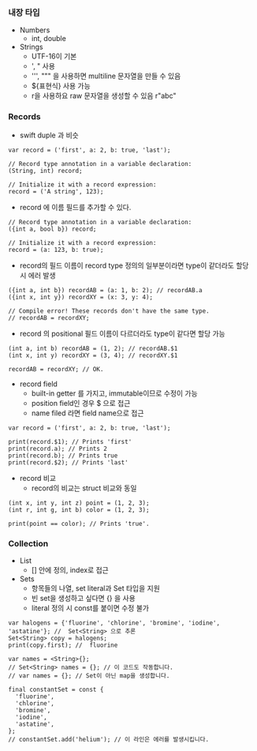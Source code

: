 ### 내장 타입
- Numbers
  - int, double
- Strings
  - UTF-16이 기본
  - ', " 사용
  - ''', """ 을 사용하면 multiline 문자열을 만들 수 있음
  - ${표현식} 사용 가능
  - r을 사용하요 raw 문자열을 생성할 수 있음 r"abc"

### Records
- swift duple 과 비슷
```
var record = ('first', a: 2, b: true, 'last');
```
```
// Record type annotation in a variable declaration:
(String, int) record;

// Initialize it with a record expression:
record = ('A string', 123);
```
- record 에 이름 필드를 추가할 수 있다.
```
// Record type annotation in a variable declaration:
({int a, bool b}) record;

// Initialize it with a record expression:
record = (a: 123, b: true);
```
- record의 필드 이름이 record type 정의의 일부분이라면 type이 같더라도 할당 시 에러 발생
```
({int a, int b}) recordAB = (a: 1, b: 2); // recordAB.a
({int x, int y}) recordXY = (x: 3, y: 4);

// Compile error! These records don't have the same type.
// recordAB = recordXY;
```
- record 의 positional 필드 이름이 다르더라도 type이 같다면 할당 가능
```
(int a, int b) recordAB = (1, 2); // recordAB.$1 
(int x, int y) recordXY = (3, 4); // recordXY.$1

recordAB = recordXY; // OK.
```
- record field
  - built-in getter 를 가지고, immutable이므로 수정이 가능
  - position field인 경우 $<position> 으로 접근
  - name filed 라면 field name으로 접근
```
var record = ('first', a: 2, b: true, 'last');

print(record.$1); // Prints 'first'
print(record.a); // Prints 2
print(record.b); // Prints true
print(record.$2); // Prints 'last'
```
- record 비교
  - record의 비교는 struct 비교와 동일
```
(int x, int y, int z) point = (1, 2, 3);
(int r, int g, int b) color = (1, 2, 3);

print(point == color); // Prints 'true'.
```

### Collection
- List
  - [] 안에 정의, index로 접근
- Sets
  - 항목들의 나열, set literal과 Set 타입을 지원
  - 빈 set을 생성하고 싶다면 {} 을 사용
  - literal 정의 시 const를 붙이면 수정 불가
```
var halogens = {'fluorine', 'chlorine', 'bromine', 'iodine', 'astatine'}; //  Set<String> 으로 추론
Set<String> copy = halogens;
print(copy.first); //  fluorine
```
```
var names = <String>{};
// Set<String> names = {}; // 이 코드도 작동합니다.
// var names = {}; // Set이 아닌 map을 생성합니다.
```
```
final constantSet = const {
  'fluorine',
  'chlorine',
  'bromine',
  'iodine',
  'astatine',
};
// constantSet.add('helium'); // 이 라인은 에러를 발생시킵니다.
```
  
